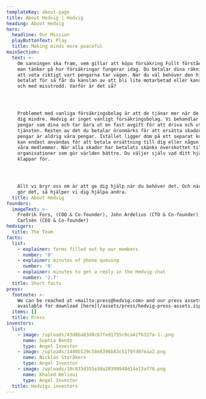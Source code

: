 ```yaml
---
templateKey: about-page
title: About Hedvig | Hedvig
heading: About Hedvig
hero:
  headline: Our Mission
  playButtonText: Play
  title: Making minds more peaceful
mainSection:
  text: >-
    Om sanningen ska fram, vem gillar att köpa försäkring Fullt förståeligt om
    man tänker på hur försäkringar fungerar idag. Du betalar dina räkningar utan
    att veta riktigt vart pengarna tar vägen. När du väl behöver den hjälp du
    betalat för så får du känslan av att bli lite motarbetad eller kanske till
    och med misstrodd. Varför är det så?




    Problemet med vanliga försäkringsbolag är att de tjänar mer när de betalar
    dig mindre. Hedvig är inget vanligt försäkringsbolag. Vi behandlar dina
    pengar som dina och tar bara ut en fast avgift för att driva och utveckla
    tjänsten. Resten av det du betalar öronmärks för att ersätta skador. Dina
    pengar är aldrig våra pengar. Istället ligger dom på ett separat konto och
    kan endast användas för att betala ersättning till dig eller någon annan av
    våra medlemmar. När alla skador har betalats skänks överskottet till
    organisationer som gör världen bättre. Du väljer själv vad ditt hjärta
    klappar för.




    Allt vi bryr oss om är att ge dig hjälp när du behöver det. Och när du inte
    gör det, så hjälper vi dig hjälpa andra.
  title: About Hedvig
founders:
  imageText: >-
    Fredrik Fors, (COO & Co-founder), John Ardelius (CTO & Co-founder), Lucas
    Carlsén (CEO & Co-founder)
hedvigers:
  title: The Team
facts:
  list:
    - explainer: forms filled out by our members
      number: '0'
    - explainer: minutes of phone queuing
      number: '0'
    - explainer: minutes to get a reply in the Hedvig-chat
      number: '2.7'
  title: Short facts
press:
  footnote: >-
    We can be reached at <mailto:press@hedvig.com> and our press assets are
    available for download [here](/assets/press/hedvig-press-assets.zip).
  items: []
  title: Press
investors:
  list:
    - image: /uploads/43d8ba03d8c67fed1755c0ca42f6327a-1-.png
      name: Sophia Bendz
      type: Angel Investor
    - image: /uploads/1440b129c58e8396b83c51f9fd07eaa2.png
      name: Nicklas Storåkers
      type: Angel Investor
    - image: /uploads/10c033d355e30a20399948d14a13af70.png
      name: Khaled Helioui
      type: Angel Investor
  title: Hedvigs investors
---
```


